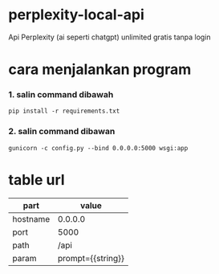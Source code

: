 # perplexity-local-api
Api Perplexity (ai seperti chatgpt) unlimited gratis tanpa login

# cara menjalankan program
### 1. salin command dibawah
    pip install -r requirements.txt
### 2. salin command dibawan
    gunicorn -c config.py --bind 0.0.0.0:5000 wsgi:app

# table url
| part | value |
| -------- | --------------- |
| hostname | 0.0.0.0 |
| port | 5000 |
| path | /api |
| param | prompt={{string}} |
